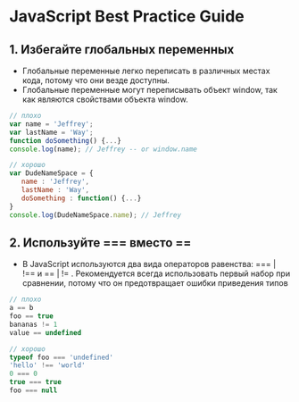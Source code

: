 #  JavaScript Best Practice Guide
## 1. Избегайте глобальных переменных
- Глобальные переменные легко переписать в различных местах кода, потому что они везде доступны.
- Глобальные переменные могут переписывать объект window, так как являются свойствами объекта window.
``` js
// плохо
var name = 'Jeffrey';  
var lastName = 'Way';    
function doSomething() {...}    
console.log(name); // Jeffrey -- or window.name

// хорошо
var DudeNameSpace = {  
   name : 'Jeffrey',  
   lastName : 'Way',  
   doSomething : function() {...}  
}  
console.log(DudeNameSpace.name); // Jeffrey  
```
## 2. Используйте === вместо ==
- В JavaScript используются два вида операторов равенства: === | !== и == | != . Рекомендуется всегда использовать первый набор при сравнении, потому что он предотвращает ошибки приведения типов
``` js
// плохо
a == b 
foo == true
bananas != 1
value == undefined

// хорошо
typeof foo === 'undefined'
'hello' !== 'world'
0 === 0
true === true
foo === null
```
